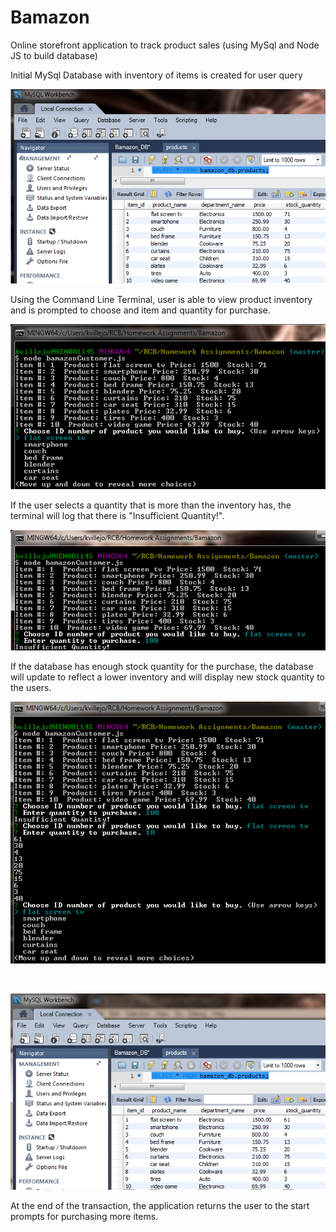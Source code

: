 # Bamazon
Online storefront application to track product sales (using MySql and Node JS to build database)

Initial MySql Database with inventory of items is created for user query

<p align="center">
  <img src="/images/mysqldatabase.png" />
</p>

Using the Command Line Terminal, user is able to view product inventory and is prompted to choose and item and quantity for purchase.

<p align="center">
  <img src="/images/bamazonintro.png" />
</p>

If the user selects a quantity that is more than the inventory has, the terminal will log that there is "Insufficient Quantity!".

<p align="center">
  <img src="/images/insufficient-quantity.png" />
</p>

If the database has enough stock quantity for the purchase, the database will update to reflect a lower inventory and will display new stock quantity to the users.

<p align="center">
  <img src="/images/bamazon-update.png" />
</p>

<br />

<p align="center">
  <img src="/images/mysql-update.png" />
</p>

At the end of the transaction, the application returns the user to the start prompts for purchasing more items.